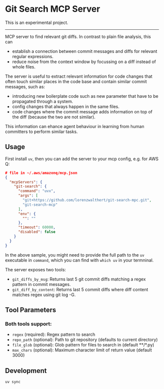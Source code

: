 # Git Search MCP Server

This is an experimental project.
***

MCP server to find relevant git diffs. In contrast to plain file analysis, this can 
* establish a connection between commit messages and diffs for relevant regular expressions. 
* reduce noise from the context window by focussing on a diff instead of whole files.

The server is useful to extract relevant information for code changes that often touch similar places in the code base and contain similar commit messages, such as:

- introducing new boilerplate code such as new parameter that have to be propagated through a system.
- config changes that always happen in the same files.
- code changes where the commit message adds information on top of the diff (because the two are not similar).

This information can ehance agent behaviour in learning from human committers to perform similar tasks.

## Usage

First install `uv`, then you can add the server to your mcp config, e.g. for AWS Q:
```json
# file in ~/.aws/amazonq/mcp.json
{
  "mcpServers": {
    "git-search": {
      "command": "uvx",
      "args": [
        "git+https://github.com/lorenzwalthert/git-search-mpc.git",
        "git-search-mcp"
      ],
      "env": {
        "": ""
      },
      "timeout": 60000,
      "disabled": false
    }
  }
}
```

In the above sample, you might need to provide the full path to the `uv` executable in `command`, which you can find with `which uv` in your termninal.


The server exposes two tools:
- `git_diffs_by_msg`: Returns last 5 git commit diffs matching a regex pattern in commit messages.
- `git_diff_by_content`: Returns last 5 commit diffs where diff content matches regex using git log -G.

## Tool Parameters

### Both tools support:
- `regex` (required): Regex pattern to search
- `repo_path` (optional): Path to git repository (defaults to current directory)
- `file_glob` (optional): Glob pattern for files to search in (default **/*.py)
- `max_chars` (optional): Maximum character limit of return value (default 3000)


## Development

```bash
uv sync
```
